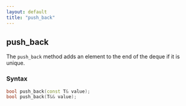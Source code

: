 ```yaml
---
layout: default
title: "push_back"
---
```


## push_back

The `push_back` method adds an element to the end of the deque if it is unique.

### Syntax

```cpp
bool push_back(const T& value);
bool push_back(T&& value);
